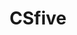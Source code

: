 ---
layout: home

title: CSfive
titleTemplate: Composing Programs

hero:
  name: Composing Programs
  tagline: 计算机的构造与解释 - Python 版的中文翻译
  actions:
    - theme: brand
      text: 开始阅读
      link: /sicp-python/intro
    - theme: alt
      text: GitHub
      link: https://github.com/csfive/composing-programs-zh
  image:
    src: /logo.svg
    alt: logo
---